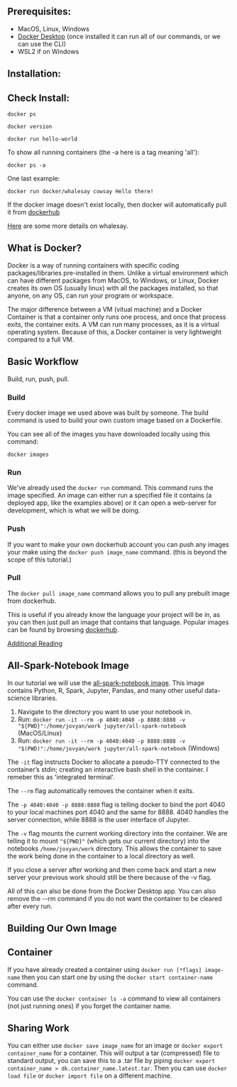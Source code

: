 ## Prerequisites:

- MacOS, Linux, Windows
- [Docker Desktop](https://www.docker.com/products/docker-desktop/) (once installed it can run all of our commands, or we can use the CLI)
- WSL2 if on Windows

## Installation:

## Check Install:

```
docker ps 
```
```
docker version
```
```
docker run hello-world
```
To show all running containers (the -a here is a tag meaning 'all'):
```
docker ps -a
```
One last example:
```
docker run docker/whalesay cowsay Hello there!
```
If the docker image doesn't exist locally, then docker will automatically pull it from [dockerhub](https://hub.docker.com/)

[Here](https://hub.docker.com/r/docker/whalesay) are some more details on whalesay.

## What is Docker?

Docker is a way of running containers with specific coding packages/libraries pre-installed in them. Unlike a virtual environment which can have different packages from MacOS, to Windows, or Linux, Docker creates its own OS (usually linux) with all the packages installed, so that anyone, on any OS, can run your program or workspace. 

The major difference between a VM (vitual machine) and a Docker Container is that a container only runs one process, and once that process exits, the container exits. A VM can run many processes, as it is a virtual operating system. Because of this, a Docker container is very lightweight compared to a full VM.

## Basic Workflow

Build, run, push, pull.

### Build

Every docker image we used above was built by someone. The build command is used to build your own custom image based on a Dockerfile. 

You can see all of the images you have downloaded locally using this command:
```
docker images
```

### Run

We've already used the ```docker run``` command. This command runs the image specified. An image can either run a specified file it contains (a deployed app, like the examples above) or it can open a web-server for development, which is what we will be doing. 

### Push

If you want to make your own dockerhub account you can push any images your make using the ```docker push image_name``` command. (this is beyond the scope of this tutorial.)

### Pull

The ```docker pull image_name``` command allows you to pull any prebuilt image from dockerhub. 

This is useful if you already know the language your project will be in, as you can then just pull an image that contains that language. Popular images can be found by browsing [dockerhub](https://hub.docker.com/). 

[Additional Reading](https://medium.com/@deepakshakya/beginners-guide-to-use-docker-build-run-push-and-pull-4a132c094d75)

## All-Spark-Notebook Image

In our tutorial we will use the [all-spark-notebook image](https://hub.docker.com/r/jupyter/all-spark-notebook). This image contains Python, R, Spark, Jupyter, Pandas, and many other useful data-science libraries.  

1. Navigate to the directory you want to use your notebook in.
2. Run:
```docker run -it --rm -p 4040:4040 -p 8888:8888 -v "${PWD}":/home/jovyan/work jupyter/all-spark-notebook``` (MacOS/Linux)
3. Run:
```docker run -it --rm -p 4040:4040 -p 8888:8888 -v "$(PWD)":/home/jovyan/work jupyter/all-spark-notebook``` (Windows)

The ```-it``` flag instructs Docker to allocate a pseudo-TTY connected to the container’s stdin; creating an interactive bash shell in the container. I remeber this as 'integrated terminal'.

The ```--rm``` flag automatically removes the container when it exits.

The ```-p 4040:4040 -p 8888:8888``` flag is telling docker to bind the port 4040 to your local machines port 4040 and the same for 8888. 4040 handles the server connection, while 8888 is the user interface of Jupyter.

The ```-v``` flag mounts the current working directory into the container. We are telling it to mount ```"${PWD}"``` (which gets our current directory) into the notebooks ```/home/jovyan/work``` directory. This allows the container to save the work being done in the container to a local directory as well.

If you close a server after working and then come back and start a new server your previous work should still be there because of the -v flag.

All of this can also be done from the Docker Desktop app. You can also remove the --rm command if you do not want the container to be cleared after every run. 

## Building Our Own Image


## Container

If you have already created a container using ```docker run [*flags] image-name``` then you can start one by using the ```docker start container-name``` command. 

You can use the ```docker container ls -a``` command to view all containers (not just running ones) if you forget the container name.

## Sharing Work

You can either use ```docker save image_name``` for an image or ```docker export container_name``` for a container. This will output a tar (compressed) file to standard output, you can save this to a .tar file by piping ```docker export container_name > dk.container_name.latest.tar```. Then you can use ```docker load file``` or ```docker import file``` on a different machine.
